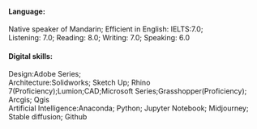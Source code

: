 #### Language:  
Native speaker of Mandarin; Efficient in English: IELTS:7.0;  
Listening: 7.0; Reading: 8.0; Writing: 7.0; Speaking: 6.0  

#### Digital skills:  
Design:Adobe Series;  
Architecture:Solidworks; Sketch Up; Rhino 7(Proficiency);Lumion;CAD;Microsoft Series;Grasshopper(Proficiency); Arcgis; Qgis  
Artificial Intelligence:Anaconda; Python; Jupyter Notebook; Midjourney; Stable diffusion; Github  